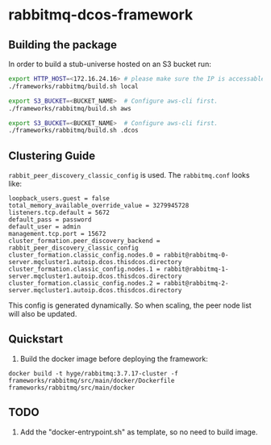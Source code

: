 # rabbitmq-dcos-framework 
## Building the package

In order to build a stub-universe hosted on an S3 bucket run:
```bash
export HTTP_HOST=<172.16.24.16> # please make sure the IP is accessable from dc/os master
./frameworks/rabbitmq/build.sh local
```

```bash
export S3_BUCKET=<BUCKET_NAME>	# Configure aws-cli first.
./frameworks/rabbitmq/build.sh aws
```

```bash
export S3_BUCKET=<BUCKET_NAME>	# Configure aws-cli first.
./frameworks/rabbitmq/build.sh .dcos
```


## Clustering Guide

`rabbit_peer_discovery_classic_config` is used. The `rabbitmq.conf` looks like:
```
loopback_users.guest = false
total_memory_available_override_value = 3279945728
listeners.tcp.default = 5672
default_pass = password
default_user = admin
management.tcp.port = 15672
cluster_formation.peer_discovery_backend = rabbit_peer_discovery_classic_config
cluster_formation.classic_config.nodes.0 = rabbit@rabbitmq-0-server.mqcluster1.autoip.dcos.thisdcos.directory
cluster_formation.classic_config.nodes.1 = rabbit@rabbitmq-1-server.mqcluster1.autoip.dcos.thisdcos.directory
cluster_formation.classic_config.nodes.2 = rabbit@rabbitmq-2-server.mqcluster1.autoip.dcos.thisdcos.directory
```
This config is generated dynamically. So when scaling, the peer node list will also be updated.

## Quickstart
1. Build the docker image before deploying the framework:
```
docker build -t hyge/rabbitmq:3.7.17-cluster -f frameworks/rabbitmq/src/main/docker/Dockerfile frameworks/rabbitmq/src/main/docker
```

## TODO
1. Add the "docker-entrypoint.sh" as template, so no need to build image.